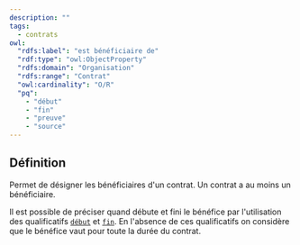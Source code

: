 ```yaml
---
description: ""
tags:
  - contrats
owl:
  "rdfs:label": "est bénéficiaire de"
  "rdf:type": "owl:ObjectProperty"
  "rdfs:domain": "Organisation"
  "rdfs:range": "Contrat"
  "owl:cardinality": "O/R"
  "pq":
    - "début"
    - "fin"
    - "preuve"
    - "source"
---
```


<OntologyTable frontMatter={frontMatter}/>

## Définition

Permet de désigner les bénéficiaires d'un contrat. Un contrat a au moins un bénéficiaire.

Il est possible de préciser quand débute et fini le bénéfice par l'utilisation des qualificatifs [`début`](début.md) et [`fin`](fin.md). En l'absence de ces qualificatifs on considère que le bénéfice vaut pour toute la durée du contrat.
